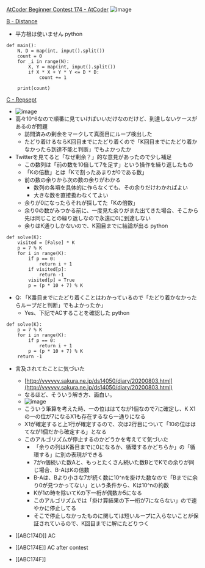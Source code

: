 
[AtCoder Beginner Contest 174 - AtCoder](https://atcoder.jp/contests/abc174)
![image](https://gyazo.com/4bdeee80ec6bac50babb6ec3cedc3c53/thumb/1000)

[B - Distance](https://atcoder.jp/contests/abc174/tasks/abc174_b)
- 平方根は使いません
python

```
def main():
    N, D = map(int, input().split())
    count = 0
    for _i in range(N):
        X, Y = map(int, input().split())
        if X * X + Y * Y <= D * D:
            count += 1

    print(count)
```


[C - Repsept](https://atcoder.jp/contests/abc174/tasks/abc174_c)
- ![image](https://gyazo.com/3065cf7fe8d8bcf6873bc5e4c2ff0838/thumb/1000)
- 高々10^6なので順番に見ていけばいいだけなのだけど、到達しないケースがあるのが問題
    - 訪問済みの剰余をマークして真面目にループ検出した
    - たどり着けるならK回目までにたどり着くので「K回目までにたどり着かなかったら到達不能と判断」でもよかったか
- Twitterを見てると「なぜ剰余？」的な意見があったので少し補足
    - この数列は「前の数を10倍して7を足す」という操作を繰り返したもの
    - 「Kの倍数」とは「Kで割ったあまりが0である数」
    - 前の数の余りから次の数の余りがわかる
        - 数列の各項を具体的に作らなくても、その余りだけわかればよい
        - 大きな数を直接扱わなくてよい
    - 余りが0になったらそれが探してた「Kの倍数」
    - 余り0の数がみつかる前に、一度見た余りがまた出てきた場合、そこから先は同じことの繰り返しなので永遠に0に到達しない
    - 余りはK通りしかないので、K回目までに結論が出る
python

```
def solve(K):
    visited = [False] * K
    p = 7 % K
    for i in range(K):
        if p == 0:
            return i + 1
        if visited[p]:
            return -1
        visited[p] = True
        p = (p * 10 + 7) % K
```

- Q: 「K番目までにたどり着くことはわかっているので「たどり着かなかったらループだと判断」でもよかったか」
    - Yes、下記でACすることを確認した
python

```
def solve(K):
    p = 7 % K
    for i in range(K):
        if p == 0:
            return i + 1
        p = (p * 10 + 7) % K
    return -1
```

- 言及されてたことに気づいた
    - [http://vvvvvv.sakura.ne.jp/ds14050/diary/20200803.html](http://vvvvvv.sakura.ne.jp/ds14050/diary/20200803.html)
    - なるほど、そういう解き方、面白い。
    - ![image](https://gyazo.com/02c7ed56b882f0e212f9b53a84b60761/thumb/1000)
    - こういう筆算を考えた時、一の位ははてなが1個なので7に確定し、K X1の一の位が7になるX1も存在するなら一通りになる
    - X1が確定すると上1行が確定するので、次は2行目について「10の位ははてなが1個だから確定する」となる
    - このアルゴリズムが停止するのかどうかを考えてて気づいた
        - 「余りの列はK番目までに0になるか、循環するかどちらか」の「循環する」に別の表現ができる
        - 7がn個続いた数Aと、もっとたくさん続いた数BとでKでの余りが同じ場合、B-AはKの倍数
        - B-Aは、Bより小さな7が続く数に10^nを掛けた数なので「Bまでに余り0が見つかってない」という条件から、Kは10^nの約数
        - Kが1の時を除いてKの下一桁が偶数か5になる
        - このアルゴリズムでは「掛け算結果の下一桁が7にならない」ので速やかに停止してる
        - そこで停止しなかったものに関しては短いループに入らないことが保証されているので、K回目までに解にたどりつく

- [[ABC174D]] AC
- [[ABC174E]] AC after contest

- [[ABC174F]]